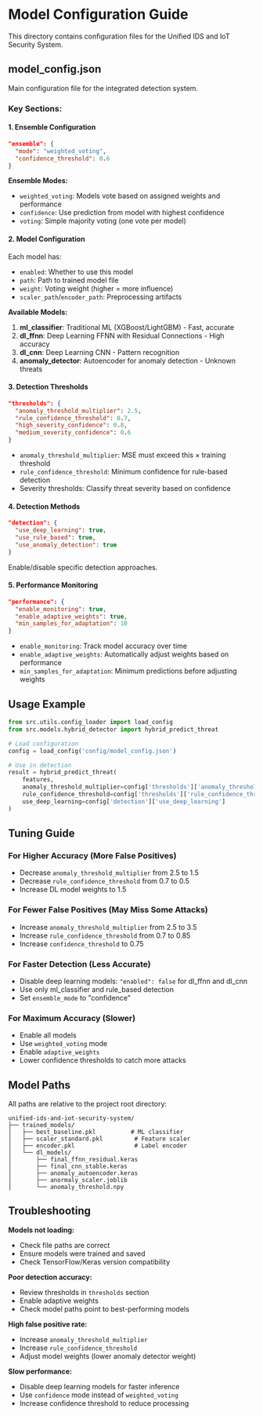 # Model Configuration Guide

This directory contains configuration files for the Unified IDS and IoT Security System.

## model_config.json

Main configuration file for the integrated detection system.

### Key Sections:

#### 1. Ensemble Configuration
```json
"ensemble": {
  "mode": "weighted_voting",
  "confidence_threshold": 0.6
}
```

**Ensemble Modes:**
- `weighted_voting`: Models vote based on assigned weights and performance
- `confidence`: Use prediction from model with highest confidence
- `voting`: Simple majority voting (one vote per model)

#### 2. Model Configuration

Each model has:
- `enabled`: Whether to use this model
- `path`: Path to trained model file
- `weight`: Voting weight (higher = more influence)
- `scaler_path`/`encoder_path`: Preprocessing artifacts

**Available Models:**
1. **ml_classifier**: Traditional ML (XGBoost/LightGBM) - Fast, accurate
2. **dl_ffnn**: Deep Learning FFNN with Residual Connections - High accuracy
3. **dl_cnn**: Deep Learning CNN - Pattern recognition
4. **anomaly_detector**: Autoencoder for anomaly detection - Unknown threats

#### 3. Detection Thresholds

```json
"thresholds": {
  "anomaly_threshold_multiplier": 2.5,
  "rule_confidence_threshold": 0.7,
  "high_severity_confidence": 0.8,
  "medium_severity_confidence": 0.6
}
```

- `anomaly_threshold_multiplier`: MSE must exceed this × training threshold
- `rule_confidence_threshold`: Minimum confidence for rule-based detection
- Severity thresholds: Classify threat severity based on confidence

#### 4. Detection Methods

```json
"detection": {
  "use_deep_learning": true,
  "use_rule_based": true,
  "use_anomaly_detection": true
}
```

Enable/disable specific detection approaches.

#### 5. Performance Monitoring

```json
"performance": {
  "enable_monitoring": true,
  "enable_adaptive_weights": true,
  "min_samples_for_adaptation": 10
}
```

- `enable_monitoring`: Track model accuracy over time
- `enable_adaptive_weights`: Automatically adjust weights based on performance
- `min_samples_for_adaptation`: Minimum predictions before adjusting weights

## Usage Example

```python
from src.utils.config_loader import load_config
from src.models.hybrid_detector import hybrid_predict_threat

# Load configuration
config = load_config('config/model_config.json')

# Use in detection
result = hybrid_predict_threat(
    features,
    anomaly_threshold_multiplier=config['thresholds']['anomaly_threshold_multiplier'],
    rule_confidence_threshold=config['thresholds']['rule_confidence_threshold'],
    use_deep_learning=config['detection']['use_deep_learning']
)
```

## Tuning Guide

### For Higher Accuracy (More False Positives)
- Decrease `anomaly_threshold_multiplier` from 2.5 to 1.5
- Decrease `rule_confidence_threshold` from 0.7 to 0.5
- Increase DL model weights to 1.5

### For Fewer False Positives (May Miss Some Attacks)
- Increase `anomaly_threshold_multiplier` from 2.5 to 3.5
- Increase `rule_confidence_threshold` from 0.7 to 0.85
- Increase `confidence_threshold` to 0.75

### For Faster Detection (Less Accurate)
- Disable deep learning models: `"enabled": false` for dl_ffnn and dl_cnn
- Use only ml_classifier and rule_based detection
- Set `ensemble_mode` to "confidence"

### For Maximum Accuracy (Slower)
- Enable all models
- Use `weighted_voting` mode
- Enable `adaptive_weights`
- Lower confidence thresholds to catch more attacks

## Model Paths

All paths are relative to the project root directory:
```
unified-ids-and-iot-security-system/
├── trained_models/
│   ├── best_baseline.pkl          # ML classifier
│   ├── scaler_standard.pkl         # Feature scaler
│   ├── encoder.pkl                 # Label encoder
│   └── dl_models/
│       ├── final_ffnn_residual.keras
│       ├── final_cnn_stable.keras
│       ├── anomaly_autoencoder.keras
│       ├── anormaly_scaler.joblib
│       └── anomaly_threshold.npy
```

## Troubleshooting

**Models not loading:**
- Check file paths are correct
- Ensure models were trained and saved
- Check TensorFlow/Keras version compatibility

**Poor detection accuracy:**
- Review thresholds in `thresholds` section
- Enable adaptive weights
- Check model paths point to best-performing models

**High false positive rate:**
- Increase `anomaly_threshold_multiplier`
- Increase `rule_confidence_threshold`
- Adjust model weights (lower anomaly detector weight)

**Slow performance:**
- Disable deep learning models for faster inference
- Use `confidence` mode instead of `weighted_voting`
- Increase confidence threshold to reduce processing
